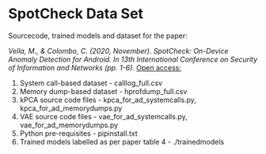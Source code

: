 # SpotCheck Data Set

Sourcecode, trained models and dataset for the paper:

*Vella, M., & Colombo, C. (2020, November). SpotCheck: On-Device Anomaly Detection for Android. In 13th International Conference on Security of Information and Networks (pp. 1-6).*
[Open access:](https://dl.acm.org/doi/pdf/10.1145/3433174.3433591)



1. System call-based dataset - calllog_full.csv
2. Memory dump-based dataset - hprofdump_full.csv
3. kPCA source code files - kpca_for_ad_systemcalls.py, kpca_for_ad_memorydumps.py
4. VAE source code files - vae_for_ad_systemcalls.py, vae_for_ad_memorydumps.py
5. Python pre-requisites - pipinstall.txt
6. Trained models labelled as per paper table 4 - ./trainedmodels
